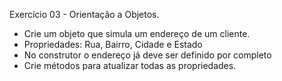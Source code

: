 Exercício 03 - Orientação a Objetos.

- Crie um objeto que simula um endereço de um cliente.
- Propriedades: Rua, Bairro, Cidade e Estado
- No construtor o endereço já deve ser definido por completo
- Crie métodos para atualizar todas as propriedades.